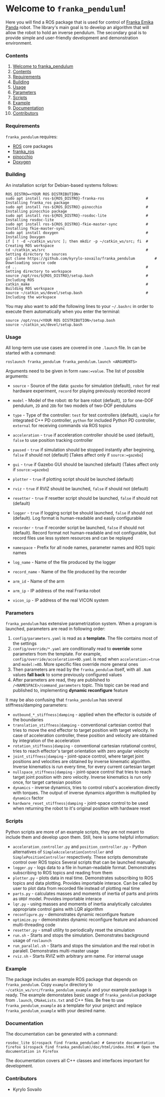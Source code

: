 # Welcome to `franka_pendulum`!
Here you will find a ROS package that is used for control of [Franka Emika Panda](https://www.franka.de/) robot. The library's main goal is to develop an algorithm that will allow the robot to hold an inverse pendulum. The secondary goal is to provide simple and user-friendly development and demonstration environment.

### Contents
1. [Welcome to franka_pendulum](#welcome-to-franka_pendulum)
2. [Contents](#contents)
3. [Requirements](#requirements)
4. [Building](#building)
5. [Usage](#usage)
6. [Parameters](#parameters)
7. [Scripts](#scripts)
8. [Example](#example)
9. [Documentation](#documentation)
10. [Contributors](#contributors)

### Requirements
`franka_pendulum` requires:
 - [ROS](http://wiki.ros.org/) core packages
 - [franka_ros](https://frankaemika.github.io/)
 - [pinocchio](https://stack-of-tasks.github.io/pinocchio)
 - [Doxygen](https://www.doxygen.nl/)

### Building
An installation script for Debian-based systems follows:
```
ROS_DISTRO=<YOUR ROS DISTRIBUTION>
sudo apt install ros-${ROS_DISTRO}-franka-ros                   # Installing franka_ros package
sudo apt install ros-${ROS_DISTRO}-pinocchio                    # Installing pinocchio package
sudo apt install ros-${ROS_DISTRO}-rosdoc-lite                  # Installing rosdoc-lite
sudo apt install ros-${ROS_DISTRO}-fkie-master-sync             # Installing fkie-master-sync
sudo apt install doxygen                                        # Installing Doxygen
if [ ! -d ~/catkin_ws/src ]; then mkdir -p ~/catkin_ws/src; fi  # Creating ROS workspace
cd ~/catkin_ws/src                                              # Setting directory to sources
git clone https://github.com/kyrylo-sovailo/franka_pendulum         # Downloading source code
cd ..                                                           # Setting directory to workspace
source /opt/ros/${ROS_DISTRO}/setup.bash                        # Including ROS
catkin_make                                                     # Building ROS workspace
source ~/catkin_ws/devel/setup.bash                             # Including the workspace
```

You may also want to add the following lines to your `~/.bashrc` in order to execute them automatically when you enter the terminal:
```
source /opt/ros/<YOUR ROS DISTRIBUTION>/setup.bash
source ~/catkin_ws/devel/setup.bash
```

### Usage
All long-term use use cases are covered in one `.launch` file. In can be started with a command:
```
roslaunch franka_pendulum franka_pendulum.launch <ARGUMENTS>
```
Arguments need to be given in form `name:=value`. The list of possible arguments:
 - `source` - Source of the data: `gazebo` for simulation (default), `robot` for real hardware experiment, `record` for playing previously recorded record
 - `model` - Model of the robot: `0D` for bare robot (default), `1D` for one-DOF pendulum, `2D` and `2Db` for two models of two-DOF pendulums
 - `type` - Type of the controller: `test` for test controllers (default), `simple` for integrated C++ PD controller, `python` for included Python PD controller, `external` for receiving commands via ROS topics
 - `acceleration` - `true` if acceleration controller should be used (default), `false` to use position tracking controller
 - `paused` - `true` if simulation should be stopped instantly after beginning, `false` if should not (default) [Takes affect only if `source:=gazebo`]

 - `gui` - `true` if Gazebo GUI should be launched (default) (Takes affect only if `source:=gazebo`)
 - `plotter` - `true` if plotting script should be launched (default)
 - `rviz` - `true` if RVIZ should be launched, `false` if should not (default)
 - `resetter` - `true` if resetter script should be launched, `false` if should not (default)
 - `logger` - `true` if logging script be should launched, `false` if should not (default). Log format is human-readable and easily configurable
 - `recorder` - `true` if recorder script be launched, `false` if should not (default). Record format not human-readable and not configurable, but record files use less system resources and can be replayed

 - `namespace` - Prefix for all node names, parameter names and ROS topic names
 - `log_name` - Name of the file produced by the logger
 - `record_name` - Name of the file produced by the recorder
 - `arm_id` - Name of the arm
 - `arm_ip` - IP address of the real Franka robot
 - `vicon_ip` - IP address of the real VICON system

### Parameters
`franka_pendulum` has extensive parametrization system. When a program is launched, parameters are read in following order:
1. `config/parameters.yaml` is read as a **template**. The file contains most of the settings
2. `config/override/*.yaml` are conditionally read to **override** some parameters from the template. For example, `config/override/acceleration+0D.yaml` is read when `acceleration:=true` and `model:=0D`. More specific files override more general ones
3. Then parameters are read by the `franka_pendulum` itself, with all `.NaN` values **fall back** to some previously configured values
4. After parameters are read, they are published to `/<NAMESPACE>/command_parameters` topic. This topic can be read and published to, implementing **dynamic reconfigure** feature

It may be also confusing that `franka_pendulum` has several stiffness/damping parameters:
 - `outbound_*_stiffness|damping` - applied when the effector is outside of the boundaries
 - `translation_stiffness|damping` - conventional cartesian control that tries to move the end effector to target position with target velocity. In case of acceleration controller, these position and velocity are obtained by integration of the acceleration
 - `rotation_stiffness|damping` - conventional cartesian rotational control, tries to reach effector's target orientation with zero angular velocity
 - `joint_stiffness|damping` - joint-space control, where target joint positions and velocities are obtained by inverse kinematic algorithm. Inverse kinematics is run every time, for every current cartesian target
 - `nullspace_stiffness|damping` - joint-space control that tries to reach target joint position with zero velocity. Inverse kinematics is run only once, for target cartesian position
 - `dynamics` - inverse dynamics, tries to control robot's acceleration directly with torques. The output of inverse dynamics algorithm is multiplied by `dynamics` factor
 - `hardware_reset_stiffness|damping` - joint-space control to be used when returning the robot to it's original position with hardware reset

### Scripts
Python scripts are more of an example scripts, they are not meant to include them and develop upon them. Still, here is some helpful information:
 - `acceleration_controller.py` and `position_controller.py` - Python alternatives of `SimpleAccelerationController` and `SimplePositionController` respectively. These scripts demonstrate control over ROS topics
Several scripts that can be launched manually:
 - `logger.py` - logs data to a file in human-readable format. Demonstrates subscribing to ROS topics and reading from them
 - `plotter.py` - plots data in real time. Demonstrates subscribing to ROS topics and data plotting. Provides importable interace. Can be called by user to plot data from recorded file instead of plotting real time
 - `parts.py` - calculates masses and moments of inertia of parts and prints as `URDF` model. Provides importable interace
 - `lqr.py` - using masses and moments of inertia analytically calculates appropriate control gains with LQR algorithm
 - `reconfigure.py` - demonstrates dynamic reconfigure feature
 - `optimize.py` - demonstrates dynamic reconfigure feature and advanced multi-threading code
 - `resetter.py` - small utility to periodically reset the simulation
 - `run.sh` - Starts and stops the simulation. Demonstrates background usage of `roslaunch`
 - `run_parallel.sh` - Starts and stops the simulation and the real robot in paralell. Demonstrates multi-master usage
 - `rviz.sh` - Starts RVIZ with arbitrary arm name. For internal usage

### Example
The package includes an example ROS package that depends on `franka_pendulum`. Copy `example` directory to `~/catkin_ws/src/franka_pendulum_example` and your example package is ready. The example demonstates basic usage of `franka_pendulum` package from `.launch`, `CMakeLists.txt` and C++ files. Be free to use `franka_pendulum_example` as a template for your project and replace `franka_pendulum_example` with your desired name.

### Documentation
The documentation can be generated with a command:
```
rosdoc_lite $(rospack find franka_pendulum) # Generate documentation
firefox $(rospack find franka_pendulum)/doc/html/index.html # Open the documentation in Firefox
```
The documentation covers all C++ classes and interfaces important for development.

### Contributors
 - Kyrylo Sovailo